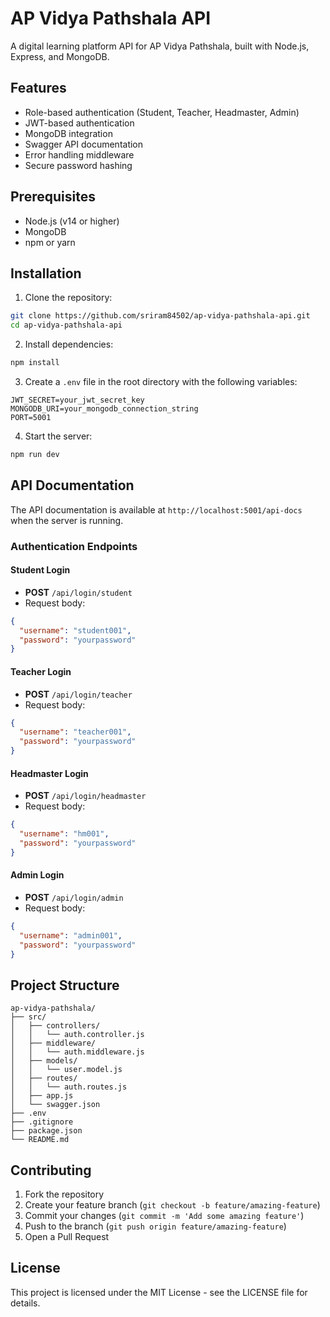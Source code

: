 # AP Vidya Pathshala API

A digital learning platform API for AP Vidya Pathshala, built with Node.js, Express, and MongoDB.

## Features

- Role-based authentication (Student, Teacher, Headmaster, Admin)
- JWT-based authentication
- MongoDB integration
- Swagger API documentation
- Error handling middleware
- Secure password hashing

## Prerequisites

- Node.js (v14 or higher)
- MongoDB
- npm or yarn

## Installation

1. Clone the repository:
```bash
git clone https://github.com/sriram84502/ap-vidya-pathshala-api.git
cd ap-vidya-pathshala-api
```

2. Install dependencies:
```bash
npm install
```

3. Create a `.env` file in the root directory with the following variables:
```
JWT_SECRET=your_jwt_secret_key
MONGODB_URI=your_mongodb_connection_string
PORT=5001
```

4. Start the server:
```bash
npm run dev
```

## API Documentation

The API documentation is available at `http://localhost:5001/api-docs` when the server is running.

### Authentication Endpoints

#### Student Login
- **POST** `/api/login/student`
- Request body:
```json
{
  "username": "student001",
  "password": "yourpassword"
}
```

#### Teacher Login
- **POST** `/api/login/teacher`
- Request body:
```json
{
  "username": "teacher001",
  "password": "yourpassword"
}
```

#### Headmaster Login
- **POST** `/api/login/headmaster`
- Request body:
```json
{
  "username": "hm001",
  "password": "yourpassword"
}
```

#### Admin Login
- **POST** `/api/login/admin`
- Request body:
```json
{
  "username": "admin001",
  "password": "yourpassword"
}
```

## Project Structure

```
ap-vidya-pathshala/
├── src/
│   ├── controllers/
│   │   └── auth.controller.js
│   ├── middleware/
│   │   └── auth.middleware.js
│   ├── models/
│   │   └── user.model.js
│   ├── routes/
│   │   └── auth.routes.js
│   ├── app.js
│   └── swagger.json
├── .env
├── .gitignore
├── package.json
└── README.md
```

## Contributing

1. Fork the repository
2. Create your feature branch (`git checkout -b feature/amazing-feature`)
3. Commit your changes (`git commit -m 'Add some amazing feature'`)
4. Push to the branch (`git push origin feature/amazing-feature`)
5. Open a Pull Request

## License

This project is licensed under the MIT License - see the LICENSE file for details. 